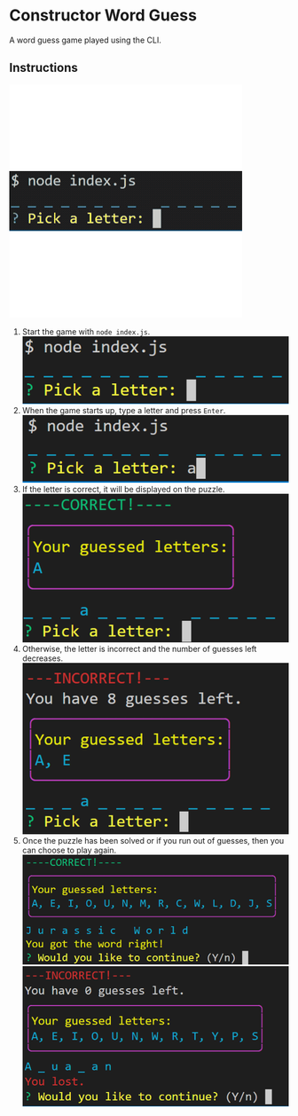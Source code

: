 # Constructor Word Guess

A word guess game played using the CLI.

## Instructions

![Gameplay](assets/images/game.gif)

1. Start the game with `node index.js`.
  ![Starting the game](assets/images/game-1.PNG)
2. When the game starts up, type a letter and press `Enter`.
  ![Picking a letter](assets/images/game-2.PNG)
3. If the letter is correct, it will be displayed on the puzzle.
  ![Correct letter](assets/images/game-3.PNG)
4. Otherwise, the letter is incorrect and the number of guesses left decreases.
  ![Incorrect letter](assets/images/game-4.PNG)
5. Once the puzzle has been solved or if you run out of guesses, then you can choose to play again.
  ![Puzzle has been solved](assets/images/game-5.PNG) ![Ran out of guesses](assets/images/game-6.PNG)